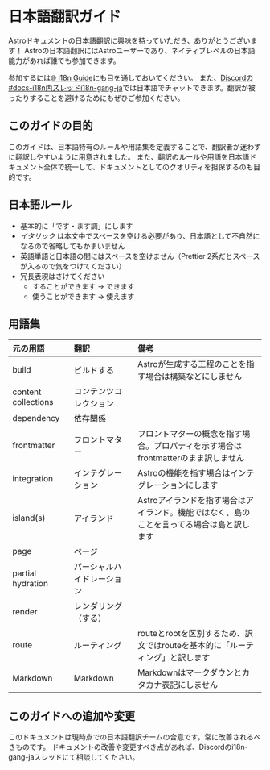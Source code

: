 # 日本語翻訳ガイド

Astroドキュメントの日本語翻訳に興味を持っていただき、ありがとうございます！
Astroの日本語翻訳にはAstroユーザーであり、ネイティブレベルの日本語能力があれば誰でも参加できます。

参加するには[🌐 i18n Guide](https://github.com/withastro/docs/blob/main/TRANSLATING.md)にも目を通しておいてください。
また、[Discordの#docs-i18n内スレッドi18n-gang-ja](https://discord.com/channels/830184174198718474/972429103821111326)では日本語でチャットできます。翻訳が被ったりすることを避けるためにもぜひご参加ください。

## このガイドの目的

このガイドは、日本語特有のルールや用語集を定義することで、翻訳者が迷わずに翻訳しやすいように用意されました。
また、翻訳のルールや用語を日本語ドキュメント全体で統一して、ドキュメントとしてのクオリティを担保するのも目的です。

## 日本語ルール

- 基本的に「です・ます調」にします
- _イタリック_ は本文中でスペースを空ける必要があり、日本語として不自然になるので省略してもかまいません
- 英語単語と日本語の間にはスペースを空けません（Prettier 2系だとスペースが入るので気をつけてください）
- 冗長表現はさけてください
  - することができます → できます
  - 使うことができます → 使えます

## 用語集

| 元の用語 | 翻訳 | 備考
|:----|:----|:----
| build | ビルドする | Astroが生成する工程のことを指す場合は構築などにしません
| content collections | コンテンツコレクション |
| dependency | 依存関係 |
| frontmatter | フロントマター | フロントマターの概念を指す場合。プロパティを示す場合はfrontmatterのまま訳しません
| integration | インテグレーション | Astroの機能を指す場合はインテグレーションにします
| island(s)  | アイランド | Astroアイランドを指す場合はアイランド。機能ではなく、島のことを言ってる場合は島と訳します
| page | ページ |
| partial hydration | パーシャルハイドレーション |
| render | レンダリング（する） |
| route | ルーティング | routeとrootを区別するため、訳文ではrouteを基本的に「ルーティング」と訳します
| Markdown | Markdown | Markdownはマークダウンとカタカナ表記にしません

## このガイドへの追加や変更

このドキュメントは現時点での日本語翻訳チームの合意です。常に改善されるべきものです。
ドキュメントの改善や変更すべき点があれば、Discordのi18n-gang-jaスレッドにて相談してください。
